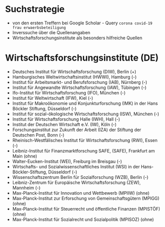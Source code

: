 # Suchstrategie

* von den ersten Treffern bei Google Scholar - Query `corona covid-19 frau erwaerbsbeteiligung`
* Inverssuche über die Quellenangaben
* Wirtschaftsforschungsinstitute als besonders hilfreiche Quellen

# Wirtschaftsforschungsinstitute (DE)

* Deutsches Institut für Wirtschaftsforschung (DIW), Berlin (+)
* Hamburgisches Weltwirtschaftsinstitut (HWWI), Hamburg (-)
* Institut für Arbeitsmarkt- und Berufsforschung (IAB), Nürnberg (-)
* Institut für Angewandte Wirtschaftsforschung (IAW), Tübingen (-)
* Ifo-Institut für Wirtschaftsforschung (IFO), München (-)
* Institut für Weltwirtschaft (IFW), Kiel (-)
* Institut für Makroökonomie und Konjunkturforschung (IMK) in der Hans Böckler Stiftung, Düsseldorf (-)
* Institut für sozial-ökologische Wirtschaftsforschung (ISW), München (-)
* Institut für Wirtschaftsforschung Halle (IWH), Hall  (-)
* Institut der Deutschen Wirtschaft e.V. (IW), Köln (-)
* Forschungsinstitut zur Zukunft der Arbeit (IZA) der Stiftung der Deutschen Post, Bonn (-)
* Rheinisch-Westfälisches Institut für Wirtschaftsforschung (RWI), Essen (-)
* Leibniz-Institut für Finanzmarktforschung SAFE, (SAFE), Frankfurt am Main (ohne)
* Walter-Eucken-Institut (WEI), Freiburg im Breisgau (-)
* Wirtschafts- und Sozialwissenschaftliches Institut (WSI) in der Hans-Böckler-Stiftung, Düsseldorf (-)
* Wissenschaftszentrum Berlin für Sozialforschung (WZB), Berlin (-)
* Leibniz-Zentrum für Europäische Wirtschaftsforschung (ZEW), Mannheim (-)
* Max-Planck-Institut für Innovation und Wettbewerb (MPIIW) (ohne)
* Max-Planck-Institut zur Erforschung von Gemeinschaftsgütern (MPIGG) (ohne)
* Max-Planck-Institut für Steuerrecht und öffentliche Finanzen (MPISTÖF) (ohne)
* Max-Planck-Institut für Sozialrecht und Sozialpolitik (MPISOZ) (ohne)
